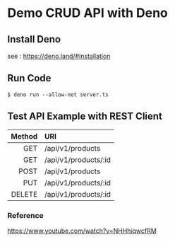 # Demo CRUD API with Deno

## Install Deno

see : https://deno.land/#installation

## Run Code

```
$ deno run --allow-net server.ts
```

## Test API Example with REST Client


|Method | URI |
|-----:|:----|
|GET|/api/v1/products|
|GET|/api/v1/products/:id|
|POST|/api/v1/products|
|PUT|/api/v1/products/:id|
|DELETE|/api/v1/products/:id|

### Reference

https://www.youtube.com/watch?v=NHHhiqwcfRM